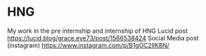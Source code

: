 # HNG
My work in the pre internship and internship of HNG
Lucid post  https://lucid.blog/grace.eye73/post/1566538424
Social Media post (instagram)  https://www.instagram.com/p/B1gOC2llK8N/
